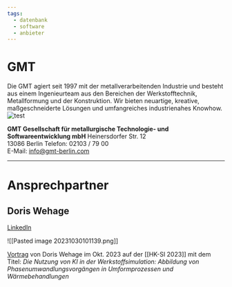 ```yaml
---
tags:
  - datenbank
  - software
  - anbieter
---
```


# GMT 

Die GMT agiert seit 1997 mit der metallverarbeitenden Industrie und besteht aus einem Ingenieurteam aus den Bereichen der Werkstofftechnik, Metallformung und der Konstruktion. Wir bieten neuartige, kreative, maßgeschneiderte Lösungen und umfangreiches industrienahes Knowhow.
![test](https://gmt-stahl.de/wp-content/uploads/2022/04/GMT_Produkte-2.png)



**GMT Gesellschaft für metallurgische Technologie- und Softwareentwicklung mbH**
Heinersdorfer Str. 12  
13086 Berlin
Telefon: 02103 / 79 00  
E-Mail: info@gmt-berlin.com

---
# Ansprechpartner

## Doris Wehage

[LinkedIn](https://www.linkedin.com/in/doris-wehage-958092272/)

![[Pasted image 20231030101139.png]]


[Vortrag](https://www.hk-si.de/vortragsprogramm-steel/#schedule-26-10-2023) von Doris Wehage im Okt. 2023 auf der [[HK-SI 2023]] mit dem Titel: _Die Nutzung von KI in der Werkstoffsimulation: Abbildung von Phasenumwandlungsvorgängen in Umformprozessen und Wärmebehandlungen_
